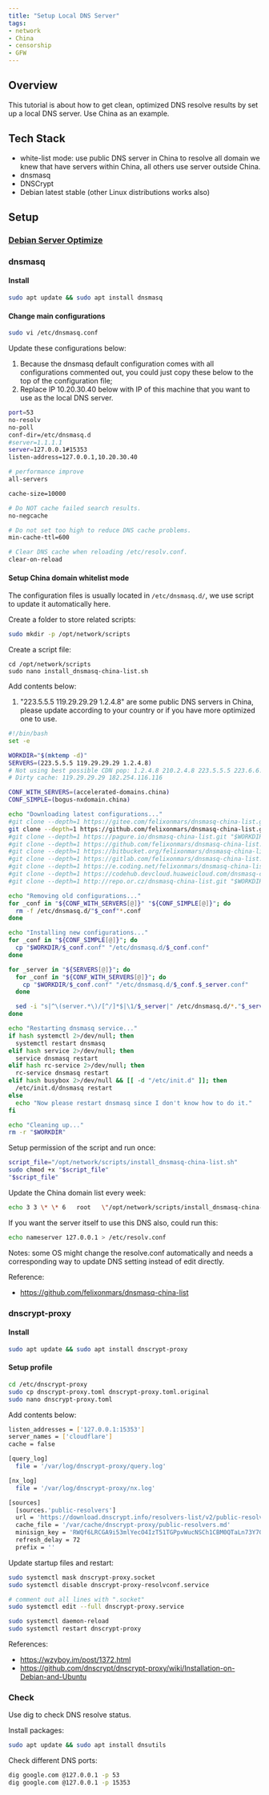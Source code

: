 ```yaml
---
title: "Setup Local DNS Server"
tags: 
- network
- China
- censorship
- GFW
---
```


## Overview
This tutorial is about how to get clean, optimized DNS resolve results by set up a local DNS server. Use China as an example.
## Tech Stack
- white-list mode: use public DNS server in China to resolve all domain we knew that have servers within China, all others use server outside China.
- dnsmasq
- DNSCrypt
- Debian latest stable (other Linux distributions works also)
## Setup
### [Debian Server Optimize](tutorials/Debian%20server%20optimize.md)

### dnsmasq
#### Install
``` bash
sudo apt update && sudo apt install dnsmasq
```
#### Change main configurations
```bash
sudo vi /etc/dnsmasq.conf
```
Update these configurations below:
1. Because the dnsmasq default configuration comes with all configurations commented out, you could just copy these below to the top of the configuration file;
2. Replace IP 10.20.30.40 below with IP of this machine that you want to use as the local DNS server.
```bash
port=53
no-resolv
no-poll
conf-dir=/etc/dnsmasq.d
#server=1.1.1.1
server=127.0.0.1#15353
listen-address=127.0.0.1,10.20.30.40

# performance improve
all-servers

cache-size=10000

# Do NOT cache failed search results.
no-negcache

# Do not set too high to reduce DNS cache problems.
min-cache-ttl=600

# Clear DNS cache when reloading /etc/resolv.conf.
clear-on-reload
```
#### Setup China domain whitelist mode
The configuration files is usually located in `/etc/dnsmasq.d/`, we use script to update it automatically here.

Create a folder to store related scripts:
```bash
sudo mkdir -p /opt/network/scripts
```
Create a script file:
```
cd /opt/network/scripts
sudo nano install_dnsmasq-china-list.sh
```
Add contents below:
1. "223.5.5.5 119.29.29.29 1.2.4.8" are some public DNS servers in China, please update according to your country or if you have more optimized one to use.
```bash
#!/bin/bash
set -e

WORKDIR="$(mktemp -d)"
SERVERS=(223.5.5.5 119.29.29.29 1.2.4.8)
# Not using best possible CDN pop: 1.2.4.8 210.2.4.8 223.5.5.5 223.6.6.6
# Dirty cache: 119.29.29.29 182.254.116.116

CONF_WITH_SERVERS=(accelerated-domains.china)
CONF_SIMPLE=(bogus-nxdomain.china)

echo "Downloading latest configurations..."
#git clone --depth=1 https://gitee.com/felixonmars/dnsmasq-china-list.git "$WORKDIR"
git clone --depth=1 https://github.com/felixonmars/dnsmasq-china-list.git "$WORKDIR"
#git clone --depth=1 https://pagure.io/dnsmasq-china-list.git "$WORKDIR"
#git clone --depth=1 https://github.com/felixonmars/dnsmasq-china-list.git "$WORKDIR"
#git clone --depth=1 https://bitbucket.org/felixonmars/dnsmasq-china-list.git "$WORKDIR"
#git clone --depth=1 https://gitlab.com/felixonmars/dnsmasq-china-list.git "$WORKDIR"
#git clone --depth=1 https://e.coding.net/felixonmars/dnsmasq-china-list.git "$WORKDIR"
#git clone --depth=1 https://codehub.devcloud.huaweicloud.com/dnsmasq-china-list00001/dnsmasq-china-list.git "$WORKDIR"
#git clone --depth=1 http://repo.or.cz/dnsmasq-china-list.git "$WORKDIR"

echo "Removing old configurations..."
for _conf in "${CONF_WITH_SERVERS[@]}" "${CONF_SIMPLE[@]}"; do
  rm -f /etc/dnsmasq.d/"$_conf"*.conf
done

echo "Installing new configurations..."
for _conf in "${CONF_SIMPLE[@]}"; do
  cp "$WORKDIR/$_conf.conf" "/etc/dnsmasq.d/$_conf.conf"
done

for _server in "${SERVERS[@]}"; do
  for _conf in "${CONF_WITH_SERVERS[@]}"; do
    cp "$WORKDIR/$_conf.conf" "/etc/dnsmasq.d/$_conf.$_server.conf"
  done

  sed -i "s|^\(server.*\)/[^/]*$|\1/$_server|" /etc/dnsmasq.d/*."$_server".conf
done

echo "Restarting dnsmasq service..."
if hash systemctl 2>/dev/null; then
  systemctl restart dnsmasq
elif hash service 2>/dev/null; then
  service dnsmasq restart
elif hash rc-service 2>/dev/null; then
  rc-service dnsmasq restart
elif hash busybox 2>/dev/null && [[ -d "/etc/init.d" ]]; then
  /etc/init.d/dnsmasq restart
else
  echo "Now please restart dnsmasq since I don't know how to do it."
fi

echo "Cleaning up..."
rm -r "$WORKDIR"
```

Setup permission of the script and run once:
```bash
script_file="/opt/network/scripts/install_dnsmasq-china-list.sh"
sudo chmod +x "$script_file"
"$script_file"
```

Update the China domain list every week:
```bash
echo 3 3 \* \* 6   root   \"/opt/network/scripts/install_dnsmasq-china-list.sh\" > /etc/cron.d/dnsmasq
```

If you want the server itself to use this DNS also, could run this:
```bash
echo nameserver 127.0.0.1 > /etc/resolv.conf
```
Notes: some OS might change the resolve.conf automatically and needs a corresponding way to update DNS setting instead of edit directly.

Reference:
- https://github.com/felixonmars/dnsmasq-china-list

### dnscrypt-proxy
#### Install
```bash
sudo apt update && sudo apt install dnscrypt-proxy
```
#### Setup profile
```bash
cd /etc/dnscrypt-proxy
sudo cp dnscrypt-proxy.toml dnscrypt-proxy.toml.original
sudo nano dnscrypt-proxy.toml
```
Add contents below:
```bash
listen_addresses = ['127.0.0.1:15353']
server_names = ['cloudflare']
cache = false

[query_log]
  file = '/var/log/dnscrypt-proxy/query.log'

[nx_log]
  file = '/var/log/dnscrypt-proxy/nx.log'

[sources]
  [sources.'public-resolvers']
  url = 'https://download.dnscrypt.info/resolvers-list/v2/public-resolvers.md'
  cache_file = '/var/cache/dnscrypt-proxy/public-resolvers.md'
  minisign_key = 'RWQf6LRCGA9i53mlYecO4IzT51TGPpvWucNSCh1CBM0QTaLn73Y7GFO3'
  refresh_delay = 72
  prefix = ''
```
Update startup files and restart:
```bash
sudo systemctl mask dnscrypt-proxy.socket
sudo systemctl disable dnscrypt-proxy-resolvconf.service

# comment out all lines with ".socket"
sudo systemctl edit --full dnscrypt-proxy.service

sudo systemctl daemon-reload
sudo systemctl restart dnscrypt-proxy
```
References:
- https://wzyboy.im/post/1372.html
- https://github.com/dnscrypt/dnscrypt-proxy/wiki/Installation-on-Debian-and-Ubuntu
### Check
Use dig to check DNS resolve status.

Install packages:
```bash
sudo apt update && sudo apt install dnsutils
```
Check different DNS ports:
```bash
dig google.com @127.0.0.1 -p 53
dig google.com @127.0.0.1 -p 15353
```